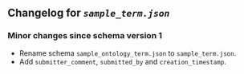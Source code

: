 ## Changelog for *`sample_term.json`*

### Minor changes since schema version 1

* Rename schema `sample_ontology_term.json` to `sample_term.json`.
* Add `submitter_comment`, `submitted_by` and `creation_timestamp`.
